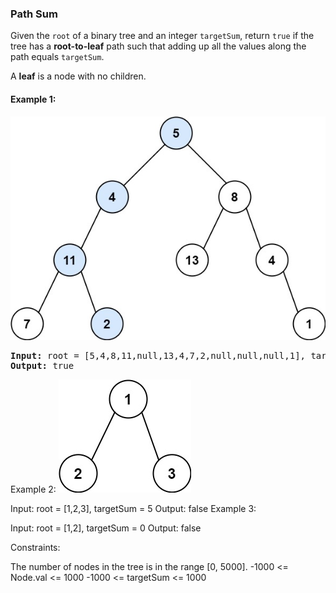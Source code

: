 ### Path Sum
Given the `root` of a binary tree and an integer `targetSum`, return `true` if the tree has a **root-to-leaf** path such that adding up all the values along the path equals `targetSum`.

A **leaf** is a node with no children.



#### Example 1:
![](../../resources/lt0112_1.png)
<pre>
<strong>Input:</strong> root = [5,4,8,11,null,13,4,7,2,null,null,null,1], targetSum = 22
<strong>Output:</strong> true
</pre>
Example 2:
![](../../resources/lt0112_2.png)

Input: root = [1,2,3], targetSum = 5
Output: false
Example 3:

Input: root = [1,2], targetSum = 0
Output: false


Constraints:

The number of nodes in the tree is in the range [0, 5000].
-1000 <= Node.val <= 1000
-1000 <= targetSum <= 1000